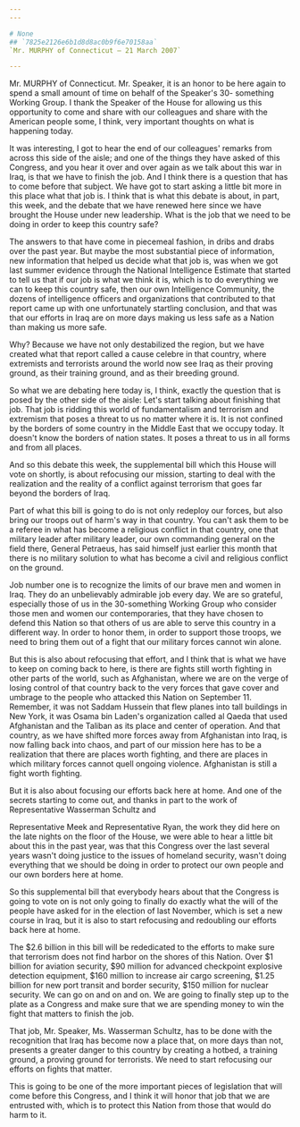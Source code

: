 ```yaml
---
---

# None
## `7825e2126e6b1d8d8ac0b9f6e70158aa`
`Mr. MURPHY of Connecticut — 21 March 2007`

---
```



Mr. MURPHY of Connecticut. Mr. Speaker, it is an honor to be here 
again to spend a small amount of time on behalf of the Speaker's 30-
something Working Group. I thank the Speaker of the House for allowing 
us this opportunity to come and share with our colleagues and share 
with the American people some, I think, very important thoughts on what 
is happening today.

It was interesting, I got to hear the end of our colleagues' remarks 
from across this side of the aisle; and one of the things they have 
asked of this Congress, and you hear it over and over again as we talk 
about this war in Iraq, is that we have to finish the job. And I think 
there is a question that has to come before that subject. We have got 
to start asking a little bit more in this place what that job is. I 
think that is what this debate is about, in part, this week, and the 
debate that we have renewed here since we have brought the House under 
new leadership. What is the job that we need to be doing in order to 
keep this country safe?

The answers to that have come in piecemeal fashion, in dribs and 
drabs over the past year. But maybe the most substantial piece of 
information, new information that helped us decide what that job is, 
was when we got last summer evidence through the National Intelligence 
Estimate that started to tell us that if our job is what we think it 
is, which is to do everything we can to keep this country safe, then 
our own Intelligence Community, the dozens of intelligence officers and 
organizations that contributed to that report came up with one 
unfortunately startling conclusion, and that was that our efforts in 
Iraq are on more days making us less safe as a Nation than making us 
more safe.

Why? Because we have not only destabilized the region, but we have 
created what that report called a cause celebre in that country, where 
extremists and terrorists around the world now see Iraq as their 
proving ground, as their training ground, and as their breeding ground.

So what we are debating here today is, I think, exactly the question 
that is posed by the other side of the aisle: Let's start talking about 
finishing that job. That job is ridding this world of fundamentalism 
and terrorism and extremism that poses a threat to us no matter where 
it is. It is not confined by the borders of some country in the Middle 
East that we occupy today. It doesn't know the borders of nation 
states. It poses a threat to us in all forms and from all places.

And so this debate this week, the supplemental bill which this House 
will vote on shortly, is about refocusing our mission, starting to deal 
with the realization and the reality of a conflict against terrorism 
that goes far beyond the borders of Iraq.

Part of what this bill is going to do is not only redeploy our 
forces, but also bring our troops out of harm's way in that country. 
You can't ask them to be a referee in what has become a religious 
conflict in that country, one that military leader after military 
leader, our own commanding general on the field there, General 
Petraeus, has said himself just earlier this month that there is no 
military solution to what has become a civil and religious conflict on 
the ground.

Job number one is to recognize the limits of our brave men and women 
in Iraq. They do an unbelievably admirable job every day. We are so 
grateful, especially those of us in the 30-something Working Group who 
consider those men and women our contemporaries, that they have chosen 
to defend this Nation so that others of us are able to serve this 
country in a different way. In order to honor them, in order to support 
those troops, we need to bring them out of a fight that our military 
forces cannot win alone.

But this is also about refocusing that effort, and I think that is 
what we have to keep on coming back to here, is there are fights still 
worth fighting in other parts of the world, such as Afghanistan, where 
we are on the verge of losing control of that country back to the very 
forces that gave cover and umbrage to the people who attacked this 
Nation on September 11. Remember, it was not Saddam Hussein that flew 
planes into tall buildings in New York, it was Osama bin Laden's 
organization called al Qaeda that used Afghanistan and the Taliban as 
its place and center of operation. And that country, as we have shifted 
more forces away from Afghanistan into Iraq, is now falling back into 
chaos, and part of our mission here has to be a realization that there 
are places worth fighting, and there are places in which military 
forces cannot quell ongoing violence. Afghanistan is still a fight 
worth fighting.

But it is also about focusing our efforts back here at home. And one 
of the secrets starting to come out, and thanks in part to the work of 
Representative Wasserman Schultz and


Representative Meek and Representative Ryan, the work they did here on 
the late nights on the floor of the House, we were able to hear a 
little bit about this in the past year, was that this Congress over the 
last several years wasn't doing justice to the issues of homeland 
security, wasn't doing everything that we should be doing in order to 
protect our own people and our own borders here at home.


So this supplemental bill that everybody hears about that the 
Congress is going to vote on is not only going to finally do exactly 
what the will of the people have asked for in the election of last 
November, which is set a new course in Iraq, but it is also to start 
refocusing and redoubling our efforts back here at home.

The $2.6 billion in this bill will be rededicated to the efforts to 
make sure that terrorism does not find harbor on the shores of this 
Nation. Over $1 billion for aviation security, $90 million for advanced 
checkpoint explosive detection equipment, $160 million to increase air 
cargo screening, $1.25 billion for new port transit and border 
security, $150 million for nuclear security. We can go on and on and 
on. We are going to finally step up to the plate as a Congress and make 
sure that we are spending money to win the fight that matters to finish 
the job.

That job, Mr. Speaker, Ms. Wasserman Schultz, has to be done with the 
recognition that Iraq has become now a place that, on more days than 
not, presents a greater danger to this country by creating a hotbed, a 
training ground, a proving ground for terrorists. We need to start 
refocusing our efforts on fights that matter.

This is going to be one of the more important pieces of legislation 
that will come before this Congress, and I think it will honor that job 
that we are entrusted with, which is to protect this Nation from those 
that would do harm to it.